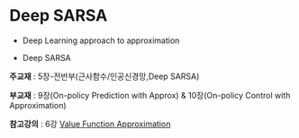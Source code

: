 # Deep SARSA

+ Deep Learning approach to approximation

+ Deep SARSA

**주교재** : 5장-전반부(근사함수/인공신경망,Deep SARSA)

**부교재** : 9장(On-policy Prediction with Approx) & 10장(On-policy Control with Approximation)

**참고강의** : 6강 [Value Function Approximation](https://www.youtube.com/watch?v=UoPei5o4fps&t=1915s)
